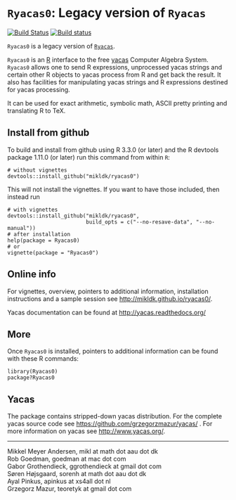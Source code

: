 # `Ryacas0`: Legacy version of `Ryacas` #

[![Build Status](https://travis-ci.org/mikldk/ryacas0.svg?branch=master)](https://travis-ci.org/mikldk/ryacas0)
[![Build status](https://ci.appveyor.com/api/projects/status/21ffy6m7scx92ctk?svg=true)](https://ci.appveyor.com/project/mikldk/ryacas0/branch/master)


`Ryacas0` is a legacy version of [`Ryacas`](https://github.com/mikldk/ryacas).

`Ryacas0` is an [R](https://www.r-project.org/) interface to
the free [yacas](http://www.yacas.org) Computer Algebra
System. `Ryacas0` allows one to send R expressions,
unprocessed yacas strings and certain other R objects to
yacas process from R and get back the result. It also has
facilities for manipulating yacas strings and R expressions
destined for yacas processing.

It can be used for exact arithmetic, symbolic math, ASCII
pretty printing and translating R to TeX. 

## Install from github ##

To build and install from github using R 3.3.0 (or later) and the R devtools package 1.11.0 (or later) run this command from within `R`:

    # without vignettes
    devtools::install_github("mikldk/ryacas0")

This will not install the vignettes. If you want to have those included, then 
instead run

    # with vignettes
    devtools::install_github("mikldk/ryacas0", 
                             build_opts = c("--no-resave-data", "--no-manual"))
    # after installation
    help(package = Ryacas0)
    # or
    vignette(package = "Ryacas0")

## Online info ##

For vignettes, overview, pointers to additional information, installation
instructions and a sample session see <http://mikldk.github.io/ryacas0/>. 

Yacas documentation can be found at http://yacas.readthedocs.org/

## More ##

Once `Ryacas0` is installed, pointers to additional information
can be found with these R commands:

    library(Ryacas0)
    package?Ryacas0


## Yacas ##

The package contains stripped-down yacas distribution. For the complete yacas source code see <https://github.com/grzegorzmazur/yacas/> . For more information on yacas see <http://www.yacas.org/>.

---

Mikkel Meyer Andersen, mikl at math dot aau dot dk  
Rob Goedman, goedman at mac dot com  
Gabor Grothendieck, ggrothendieck at gmail dot com  
Søren Højsgaard, sorenh at math dot aau dot dk  
Ayal Pinkus, apinkus at xs4all dot nl  
Grzegorz Mazur, teoretyk at gmail dot com  

